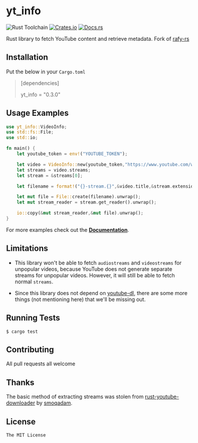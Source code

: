 # yt_info

![Rust Toolchain](https://img.shields.io/badge/rust-stable-brightgreen.svg)
[![Crates.io](https://img.shields.io/crates/v/rafy.svg)](https://crates.io/crates/yt_info)
[![Docs.rs](https://docs.rs/rafy/badge.svg)](https://docs.rs/yt_info/)

Rust library to fetch YouTube content and retrieve metadata. Fork of [rafy-rs](https://github.com/ritiek/rafy-rs)

## Installation

Put the below in your `Cargo.toml`

> [dependencies]
>
> yt_info = "0.3.0"

## Usage Examples

```rust
use yt_info::VideoInfo;
use std::fs::File;
use std::io;

fn main() {
    let youtube_token = env!("YOUTUBE_TOKEN");

    let video = VideoInfo::new(youtube_token,"https://www.youtube.com/watch?v=C0DPdy98e4c").unwrap();
    let streams = video.streams;
    let stream = &streams[0];

    let filename = format!("{}-stream.{}",&video.title,&stream.extension);

    let mut file = File::create(filename).unwrap();
    let mut stream_reader = stream.get_reader().unwrap();

    io::copy(&mut stream_reader,&mut file).unwrap();
}
```

For more examples check out the [**Documentation**](https://docs.rs/yt_info/).

## Limitations

- This library won't be able to fetch `audiostreams` and `videostreams` for unpopular videos, because YouTube does not generate separate streams for unpopular videos. However, it will still be able to fetch normal `streams`.

- Since this library does not depend on [youtube-dl](https://github.com/rg3/youtube-dl), there are some more things (not mentioning here) that we'll be missing out.

## Running Tests

```
$ cargo test
```

## Contributing

All pull requests all welcome

## Thanks

The basic method of extracting streams was stolen from [rust-youtube-downloader](https://github.com/smoqadam/rust-youtube-downloader) by [smoqadam](https://github.com/smoqadam).

## License

`The MIT License`
